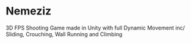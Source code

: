 # Nemeziz
3D FPS Shooting Game made in Unity  with full Dynamic Movement inc/ Sliding, Crouching, Wall Running and Climbing
